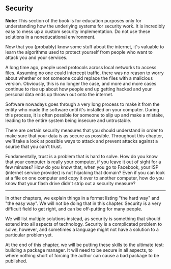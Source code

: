 ## Security

**Note:** This section of the book is for education purposes only for
understanding how the underlying systems for security work. It is incredibly
easy to mess up a custom security implementation. Do not use these solutions
in a noneducational environment.

Now that you (probably) know some stuff about the internet, it's valuable to
learn the algorithms used to protect yourself from people who want to attack
you and your services.

A long time ago, people used protocols across local networks to access files.
Assuming no one could intercept traffic, there was no reason to worry about
whether or not someone could replace the files with a malicious version.
Obviously, this is no longer the case, and more and more cases continue to rise
up about how people end up getting hacked and your personal data ends up thrown
out onto the internet.

Software nowadays goes through a very long process to make it from the entity
who made the software until it's installed on your computer. During this
process, it is often possible for someone to slip up and make a mistake,
leading to the entire system being insecure and untrustable.

There are certain security measures that you should understand in order to make
sure that your data is as secure as possible. Throughout this chapter, we'll
take a look at possible ways to attack and prevent attacks against a source
that you can't trust.

Fundamentally, trust is a problem that is hard to solve. How do you know that
your computer is really your computer, if you leave it out of sight for a few
minutes? How do you know that, when you go to Facebook, your ISP (internet
service provider) is not hijacking that domain? Even if you can look at a file
on one computer and copy it over to another computer, how do you know that your
flash drive didn't strip out a security measure?

---

In other chapters, we explain things in a format listing "the hard way" and
"the easy way". We will not be doing that in this chapter. Security is a very
difficult field to get right, and can be off-putting for many people.

We will list multiple solutions instead, as security is something that should
extend into all aspects of technology. Security is a complicated problem to
solve, however, and sometimes a language might not have a solution to a
particular problem yet.

At the end of this chapter, we will be putting these skills to the ultimate
test: building a package manager. It will need to be secure in all aspects, to
where nothing short of forcing the author can cause a bad package to be
published.
